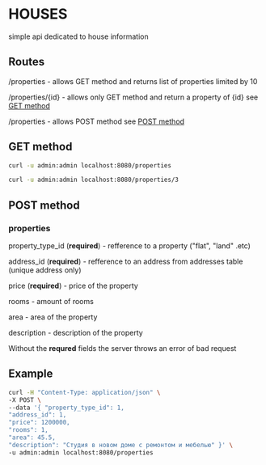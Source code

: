 # HOUSES

simple api dedicated to house information


## Routes

/properties - allows GET method and returns list of properties limited by 10 

/properties/{id} - allows only GET method and return a property of {id} see [GET method](#get-method)


/properties - allows POST method see [POST method](#post-method)



## GET method

```bash
curl -u admin:admin localhost:8080/properties
```

```bash
curl -u admin:admin localhost:8080/properties/3
```

## POST method

### properties

property_type_id (**required**) - refference to a property ("flat", "land" .etc) 

address_id (**required**) - refference to an address from addresses table (unique address only)  

price (**required**) - price of the property

rooms - amount of rooms 

area - area of the property

description - description of the property

Without the **requred** fields the server throws an error of bad request

## Example

```bash
curl -H "Content-Type: application/json" \ 
-X POST \
--data '{ "property_type_id": 1, 
"address_id": 1, 
"price": 1200000, 
"rooms": 1, 
"area": 45.5,  
"description": "Студия в новом доме с ремонтом и мебелью" }' \
-u admin:admin localhost:8080/properties
```
